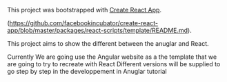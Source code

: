 This project was bootstrapped with [Create React App](https://github.com/facebookincubator/create-react-app).

(https://github.com/facebookincubator/create-react-app/blob/master/packages/react-scripts/template/README.md).

This project aims to show the different between the anuglar and React. 

Currently We are going use the Angular website as a the template that we are going to try to recreate with React
Different versions will be supplied to go step by step in the developpement in Anuglar tutorial 



